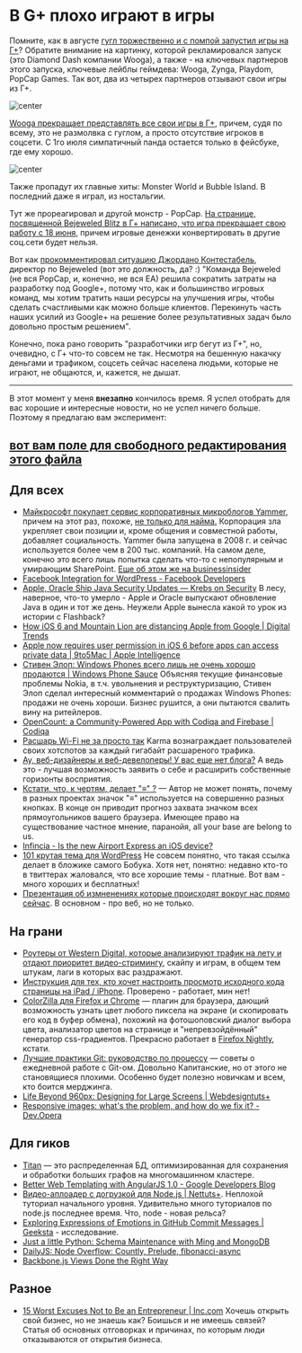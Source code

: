 # В G+ плохо играют в игры

Помните, как в августе [гугл торжественно и с помпой запустил игры на Г+](http://googleblog.blogspot.com/2011/08/games-in-google-fun-that-fits-your.html)? Обратите внимание на картинку, которой рекламировался запуск (это Diamond Dash компании Wooga), а также - на ключевых партнеров этого запуска, ключевые лейблы геймдева: Wooga, Zynga, Playdom, PopCap Games. Так вот, два из четырех партнеров отзывают свои игры из Г+.

![center](http://chyo.ru/woosh-and-goosh.png)

[Wooga прекращает представлять все свои игры в Г+](http://www.insidesocialgames.com/2012/06/11/wooga-removing-games-from-google/), причем, судя по всему, это не размолвка с гуглом, а просто отсутствие игроков в соцсети. С 1го июля симпатичный панда остается только в фейсбуке, где ему хорошо.

![center](http://chyo.ru/361431798283.png)

Также пропадут их главные хиты: Monster World и Bubble Island. В последний даже я играл, из ностальгии.

Тут же прореагировал и другой монстр - PopCap. [На странице, посвященной Bejeweled Blitz в Г+ написано, что игра прекращает свою работу с 18 июня](http://support.popcap.com/gplus-blitz-offline), причем игровые денежки конвертировать в другие соц.сети будет нельзя.

Вот как [прокомментировал ситуацию Джордано Контестабель](http://www.insidesocialgames.com/2012/06/14/popcap-shutting-down-bejeweled-blitz-on-google/), директор по Bejeweled (вот это должность, да? :)
"Команда Bejeweled (не вся PopCap, и, конечно, не вся EA) решила сократить затраты на разработку под Google+, потому что, как и большинство игровых команд, мы хотим тратить наши ресурсы на улучшения игры, чтобы сделать счастливыми как можно больше клиентов. Перекинуть часть наших усилий из Google+ на решение более результативных задач было довольно простым решением".

Конечно, пока рано говорить "разработчики игр бегут из Г+", но, очевидно, с Г+ что-то совсем не так. Несмотря на бешенную накачку деньгами и трафиком, соцсеть сейчас населена людьми, которые не играют, не общаются, и, кажется, не дышат.

-----

В этот момент у меня **внезапно** кончилось время. Я успел отобрать для вас хорошие и интересные новости, но не успел ничего больше. Поэтому я предлагаю вам эксперимент: 

## [вот вам поле для свободного редактирования этого файла](https://hackpad.com/2ggLLD8yFVv#2012-06-15.md)




## Для всех
* [Майкрософт покупает сервис корпоративных микроблогов Yammer](http://online.wsj.com/article/SB10001424052702303822204577467312505454118.html?mod=googlenews_wsj), причем на этот раз, похоже, [не только для найма.](http://www.readwriteweb.com/enterprise/2012/06/q-why-does-microsoft-need-yammer-a-to-save-sharepoint.php) Корпорация зла укрепляет свои позиции и, кроме общения и совместной работы, добавляет социальность. Yammer была запущена в 2008 г. и сейчас используется более чем в 200 тыс. компаний. На самом деле, конечно это всего лишь попытка сделать что-то с непопулярным и умирающим SharePoint. [Еще об этом же на businessinsider](http://www.businessinsider.com/microsoft-yammer-rumor-2012-6)
* [Facebook Integration for WordPress - Facebook Developers](https://developers.facebook.com/blog/post/2012/06/12/facebook-integration-for-wordpress/) 
* [Apple, Oracle Ship Java Security Updates — Krebs on Security](http://krebsonsecurity.com/2012/06/apple-oracle-ship-java-security-updates/) В лесу, наверное, что-то умерло - Apple и Oracle выпускают обновление Java в один и тот же день. Неужели Apple вынесла какой то урок из истории с Flashback?
* [How iOS 6 and Mountain Lion are distancing Apple from Google | Digital Trends](http://www.digitaltrends.com/mobile/ios6-mountain-lion-force-apple-away-from-google/) 
* [Apple now requires user permission in iOS 6 before apps can access private data | 9to5Mac | Apple Intelligence](http://9to5mac.com/2012/06/14/apple-now-requires-user-permission-in-ios-6-before-apps-can-access-private-data/) 
* [Стивен Элоп: Windows Phones всего лишь не очень хорошо продаются | Windows Phone Sauce](http://www.wpsauce.com/2012/06/elop-windows-phones-selling.html?utm_source=twitterfeed&utm_medium=twitter&utm_campaign=Feed%3A+WindowsPhoneSauce+%28Windows+Phone+Sauce%29) Объясняя текущие финансовые проблемы Nokia, в т.ч. увольнения и реструктуризацию, Стивен Элоп сделал интересный комментарий о продажах Windows Phones: продажи не очень хороши. Бизнес рушится, а они пытаются свалить вину на ритейлеров.
* [OpenCount: a Community-Powered App with Codiqa and Firebase | Codiqa](http://blog.codiqa.com/2012/06/opencount-civic-app-with-codiqa-and-firebase/?1) 
* [Расшарь Wi-Fi не за просто так](http://mashable.com/2012/06/14/karma-wifi/) Karma вознаграждает пользователей своих хотспотов за каждый гигабайт расшареного трафика.
* [Ау, веб-дизайнеры и веб-девелоперы! У вас еще нет блога?](http://www.1stwebdesigner.com/design/web-designers-developers-blogging/) А ведь это - лучшая возможность заявить о себе и расширить собственные горизонты восприятия.
* [Кстати, что, к чертям, делает "≡" ?](http://ada.mbecker.cc/post/25113870928/goddamn-three-bars-icon) — Автор не может понять, почему в разных проектах значок "≡" используется на совершенно разных кнопках. В конце он приводит прогноз захвата значком всех прямоугольников вашего браузера. Имеющее право на существование частное мнение, паранойя, all your base are belong to us.
* [Infincia - Is the new Airport Express an iOS device?](http://infincia.com/blog/airport-express-ios-device) 
* [101 крутая тема для WordPress](http://www.webdesignerdepot.com/2012/06/101-awesome-new-wordpress-themes/) Не совсем понятно, что такая ссылка делает в бложике самого Бобука. Хотя нет, понятно: недавно кто-то в твиттерах жаловался, что все хорошие темы - платные. Вот вам - много хороших и бесплатных!
* [Презентация об измненениях которые происходят вокруг нас прямо сейчас](http://www.businessinsider.com/mary-meekers-latest-incredibly-insightful-presentation-about-the-state-of-the-web-2012-5). В основном - про веб, но не только.

## На грани
* [Роутеры от Western Digital, которые анализируют трафик на лету и отдают приоритет видео-стримингу](http://mashable.com/2012/06/14/wd-mynet-router/), скайпу и играм, в общем тем штукам, лаги в которых вас раздражают.
* [Инструкция для тех, кто хочет настроить просмотр исходного кода страницы на iPad / iPhone](http://www.hongkiat.com/blog/view-source-codes-in-ipad-iphone/). Проверено - работает, мин нет!
* [ColorZilla для Firefox и Chrome](http://www.colorzilla.com/firefox/) — плагин для браузера, дающий возможность узнать цвет любого пиксела на экране (и скопировать его код в буфер обмена), похожий на фотошоповский диалог выбора цвета, анализатор цветов на странице и "непревзойдённый" генератор css-градиентов. Прекрасно работает в [Firefox Nightly](http://nightly.mozilla.org/), кстати.
* [Лучшие практики Git: руководство по процессу](http://www.lullabot.com/articles/git-best-practices-workflow-guidelines) — советы о ежедневной работе с Git-ом. Довольно Капитанские, но от этого не становящиеся плохими. Особенно будет полезно новичкам и всем, кто боится мерджинга.
* [Life Beyond 960px: Designing for Large Screens | Webdesigntuts+](http://webdesign.tutsplus.com/articles/general/life-beyond-960px-designing-for-large-screens/) 
* [Responsive images: what's the problem, and how do we fix it? - Dev.Opera](http://dev.opera.com/articles/view/responsive-images-problem/) 

## Для гиков
* [Titan](http://thinkaurelius.github.com/titan/) — это распределенная БД, оптимизированная для сохранения и обработки больших графов на многомашинном кластере.
* [Better Web Templating with AngularJS 1.0 - Google Developers Blog](http://googledevelopers.blogspot.com/2012/06/better-web-templating-with-angularjs-10.html) 
* [Видео-аплоадер с догрузкой для Node.js | Nettuts+](http://net.tutsplus.com/tutorials/javascript-ajax/how-to-create-a-resumable-video-uploade-in-node-js/). Неплохой туториал начального уровня. Удивительно много туториалов по node.js последнее время. Что, node - новая рельса?
* [Exploring Expressions of Emotions in GitHub Commit Messages | Geeksta](http://geeksta.net/geeklog/exploring-expressions-emotions-github-commit-messages/) - исследование. 
* [Just a little Python: Schema Maintenance with Ming and MongoDB](http://blog.pythonisito.com/2012/06/schema-maintenance-with-ming-and.html) 
* [DailyJS: Node Overflow: Countly, Prelude, fibonacci-async](http://dailyjs.com/2012/06/14/node-overflow/) 
* [Backbone.js Views Done the Right Way](http://blog.gaslightsoftware.com/post/24538291598/backbone-js-views-done-the-right-way?utm_medium=hackernews) 

## Разное

* [15 Worst Excuses Not to Be an Entrepreneur | Inc.com](http://www.inc.com/jeff-haden/15-worst-excuses-not-to-be-an-entrepreneur.html) Хочешь открыть свой бизнес, но не знаешь как? Боишься и не имеешь связей? Статья об основных отговорках и причинах, по которым люди отказываются от открытия бизнеса.

